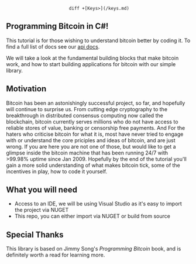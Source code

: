                             diff +[Keys>](/keys.md)


## Programming Bitcoin in C#!

This tutorial is for those wishing to understand bitcoin better by coding it. To find a full list of docs see our [api docs](link).

We will take a look at the fundamental building blocks that make bitcoin work, and how to start building applications for bitcoin with our simple library. 

## Motivation

Bitcoin has been an astonishingly successful project, so far, and hopefully will continue to surprise us. From cutting edge cryptography to the breakthrough in distributed consensus computing now called the blockchain, bitcoin currently serves millions who do not have access to reliable stores of value, banking or censorship free payments. And For the haters who criticise bitcoin for what it is, most have never tried to engage with or understand the core priciples and ideas of bitcoin, and are just wrong. If you are here you are not one of those, but would like to get a glimpse inside the bitcoin machine that has been running 24/7 with >99.98% uptime since Jan 2009. Hopefully by the end of the tutorial you'll gain a more solid understanding of what makes bitcoin tick, some of the incentives in play, how to code it yourself.

## What you will need

- Access to an IDE, we will be using Visual Studio as it's easy to import the project via NUGET
- This repo, you can either import via NUGET or build from source

## Special Thanks

This library is based on Jimmy Song's *Programming Bitcoin* book, and is definitely worth a read for learning more. 
